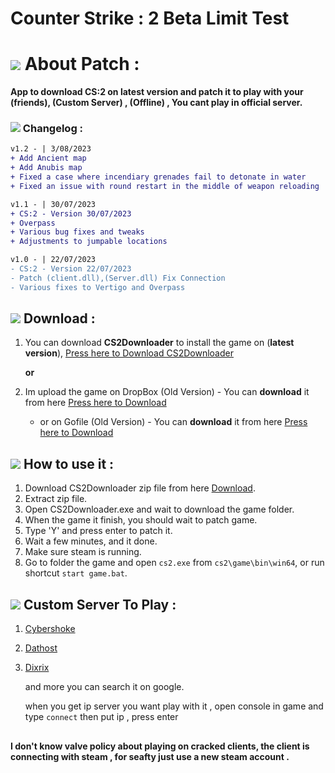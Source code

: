 # Counter Strike : 2 Beta Limit Test


# ![](https://img.icons8.com/?size=60&id=yWtH78otokhy&format=svg) About Patch :
**App to download CS:2 on latest version and patch it to play with your  **(friends)**, **(Custom Server)** , **(Offline)** , You cant play in official server.**

### ![](https://img.icons8.com/?size=60&id=_VsvtdQCsxq4&format=svg) Changelog :

```diff
v1.2 - | 3/08/2023
+ Add Ancient map
+ Add Anubis map
+ Fixed a case where incendiary grenades fail to detonate in water
+ Fixed an issue with round restart in the middle of weapon reloading

v1.1 - | 30/07/2023
+ CS:2 - Version 30/07/2023
+ Overpass
+ Various bug fixes and tweaks
+ Adjustments to jumpable locations

v1.0 - | 22/07/2023
- CS:2 - Version 22/07/2023
- Patch (client.dll),(Server.dll) Fix Connection
- Various fixes to Vertigo and Overpass
```
## ![](https://img.icons8.com/?size=60&id=m2rAYiXkqccX&format=svg) Download :
1) You can download **CS2Downloader** to install the game on (**latest version**), [Press here to Download CS2Downloader](https://github.com/McDaived/CS2-Patch-Access/releases/tag/CS2)

   **or**
   
3) Im upload the game on DropBox (Old Version) - You can **download** it from here [Press here to Download](https://www.dropbox.com/s/kixx2piu9ilbepa/cs2.zip?dl=0)
   * or on Gofile (Old Version) - You can **download** it from here [Press here to Download](https://gofile.io/d/T9dBBb)

## ![](https://img.icons8.com/?size=60&id=qQWURf13xigk&format=svg) How to use it :
1. Download CS2Downloader zip file from here [Download](https://github.com/McDaived/CS2-Patch-Access/releases/download/CS2/CS2.Downloader.v1.2.zip).
2. Extract zip file.
3. Open CS2Downloader.exe and wait to download the game folder.
4. When the game it finish, you should wait to patch game.
5. Type 'Y' and press enter to patch it.
6. Wait a few minutes, and it done.
7. Make sure steam is running.
8. Go to folder the game and open `cs2.exe` from `cs2\game\bin\win64`, or run shortcut `start game.bat`.

## ![](https://img.icons8.com/?size=60&id=AgiWBf89rthv&format=svg) Custom Server To Play :
1. [Cybershoke](https://cybershoke.net/cs2)
2. [Dathost](https://dathost.net/cs2-public-servers)
3. [Dixrix](https://dixrix.net/cs2)

     and more you can search it on google.
   
    when you get ip server you want play with it , open console in game and type ``connect`` then put ip , press enter
##
**I don't know valve policy about playing on cracked clients, the client is connecting with steam , for seafty just use a new steam account .**
